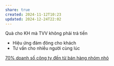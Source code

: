 ```yaml
---
share: true
created: 2024-11-12T10:23
updated: 2024-12-24T22:02
---
```

Quà cho KH mà TVV không phải trả tiền
- Hiệu ứng đám đông cho khách
- Tư vấn cho nhiều người cùng lúc

[70% doanh số công ty đến từ bán hàng nhóm nhỏ](./70%25%20doanh%20s%E1%BB%91%20c%C3%B4ng%20ty%20%C4%91%E1%BA%BFn%20t%E1%BB%AB%20b%C3%A1n%20h%C3%A0ng%20nh%C3%B3m%20nh%E1%BB%8F.md)